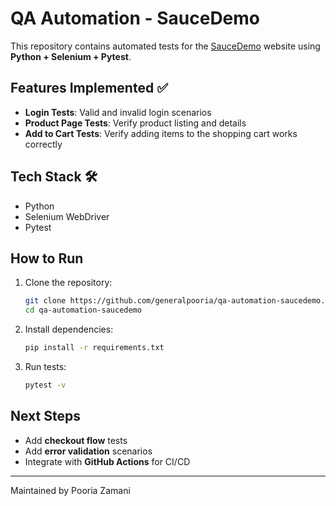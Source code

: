# QA Automation - SauceDemo

This repository contains automated tests for the [SauceDemo](https://www.saucedemo.com/) website using **Python + Selenium + Pytest**.

## Features Implemented ✅

* **Login Tests**: Valid and invalid login scenarios
* **Product Page Tests**: Verify product listing and details
* **Add to Cart Tests**: Verify adding items to the shopping cart works correctly

## Tech Stack 🛠

* Python
* Selenium WebDriver
* Pytest

## How to Run

1. Clone the repository:

   ```bash
   git clone https://github.com/generalpooria/qa-automation-saucedemo.git
   cd qa-automation-saucedemo
   ```
2. Install dependencies:

   ```bash
   pip install -r requirements.txt
   ```
3. Run tests:

   ```bash
   pytest -v
   ```

## Next Steps

* Add **checkout flow** tests
* Add **error validation** scenarios
* Integrate with **GitHub Actions** for CI/CD

---

Maintained by Pooria Zamani

